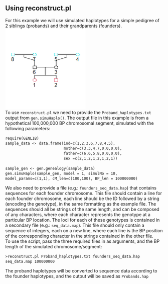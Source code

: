 ## Using reconstruct.pl

For this example we will use simulated haplotypes for a simple pedigree of 2 siblings (probands) and their grandparents (founders).  
![img](sample_gen.png)  
To use `reconstruct.pl` we need to provide the `Proband_haplotypes.txt` output from `gen.simuHaplo()`. The output file in this example is from a hypothetical 100,000,000 BP chromosomal segment, simulated with the following parameters:
```
require(GENLIB)
sample_data <- data.frame(ind=c(1,2,3,6,7,8,4,5), 
                          mother=c(3,3,4,7,0,0,0,0),
                          father=c(6,6,5,8,0,0,0,0),
                          sex =c(2,1,2,1,2,1,2,1))

sample_gen <- gen.genealogy(sample_data)
gen.simuHaplo(sample_gen, model = 1, simulNo = 10, model_params=c(1,1), cM_len=c(100,100), BP_len = 100000000)
```  
We also need to provide a file (e.g.: `founders_seq_data.hap`) that contains sequences for each founder chromosome. This file should contain a line for each founder chromosome, each line should be the ID followed by a string (encoding the genotype), in the same formatting as the example file. The sequences should all be strings of the same length, and can be composed of any characters, where each character represents the genotype at a particular BP location. The loci for each of these genotypes is contained in a secondary file (e.g.: `seq_data.map`). This file should only contain a sequence of integers, each on a new line, where each line is the BP position of the corresponding character in the strings contained in the other file.  
To use the script, pass the three required files in as arguments, and the BP length of the simulated chromosome/segment:  
 ```
 >reconstruct.pl Proband_haplotypes.txt founders_seq_data.hap seq_data.map 100000000
 ```
 The proband haplotypes will be converted to sequence data according to the founder haplotypes, and the output will be saved as `Probands.hap`